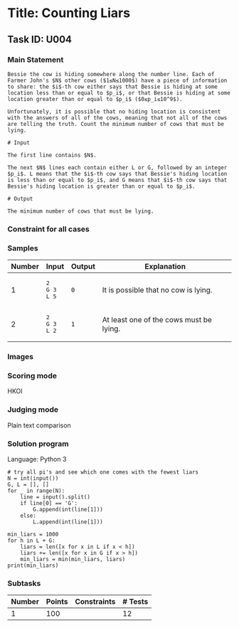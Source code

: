 # Title: Counting Liars
## Task ID: U004
### Main Statement
```!
Bessie the cow is hiding somewhere along the number line. Each of Farmer John's $N$ other cows ($1≤N≤1000$) have a piece of information to share: the $i$-th cow either says that Bessie is hiding at some location less than or equal to $p_i$, or that Bessie is hiding at some location greater than or equal to $p_i$ ($0≤p_i≤10^9$).

Unfortunately, it is possible that no hiding location is consistent with the answers of all of the cows, meaning that not all of the cows are telling the truth. Count the minimum number of cows that must be lying.

# Input

The first line contains $N$.

The next $N$ lines each contain either L or G, followed by an integer $p_i$. L means that the $i$-th cow says that Bessie's hiding location is less than or equal to $p_i$, and G means that $i$-th cow says that Bessie's hiding location is greater than or equal to $p_i$.

# Output

The minimum number of cows that must be lying.
```

### Constraint for all cases

### Samples
|Number|Input|Output|Explanation|
|---|---|---|---|
|1|<pre>2<br>G 3<br>L 5</pre>|```0```|It is possible that no cow is lying.|
|2|<pre>2<br>G 3<br>L 2</pre>|```1```|At least one of the cows must be lying.|

### Images

### Scoring mode
HKOI

### Judging mode
Plain text comparison

### Solution program
Language: Python 3
```python!
# try all pi's and see which one comes with the fewest liars
N = int(input())
G, L = [], []
for _ in range(N):
    line = input().split()
    if line[0] == 'G':
        G.append(int(line[1]))
    else:
        L.append(int(line[1]))

min_liars = 1000
for h in L + G:
    liars = len([x for x in L if x < h])
    liars += len([x for x in G if x > h])
    min_liars = min(min_liars, liars)
print(min_liars)
```

### Subtasks
|Number|Points|Constraints|# Tests|
|---|---|---|---|
|1|100||12|
